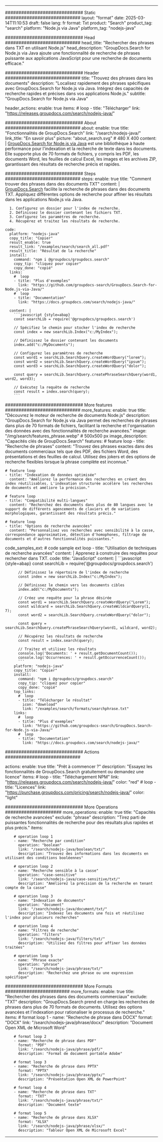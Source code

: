 
---
############################# Static ############################
layout: "format"
date:  2025-03-14T11:10:53
draft: false
lang: fr
format: Txt
product: "Search"
product_tag: "search"
platform: "Node.js via Java"
platform_tag: "nodejs-java"

############################# Head ############################
head_title: "Rechercher des phrases dans TXT en utilisant Node.js"
head_description: "GroupDocs.Search for Node.js via Java ajoute une fonctionnalité de recherche de phrases puissante aux applications JavaScript pour une recherche de documents efficace."

############################# Header ############################
title: "Trouvez des phrases dans les documents" 
description: "Localisez rapidement des phrases spécifiques avec GroupDocs.Search for Node.js via Java. Intégrez des capacités de recherche rapides et précises dans vos applications Node.js."
subtitle: "GroupDocs.Search for Node.js via Java" 

header_actions:
  enable: true
  items:
    #  loop
    - title: "Télécharger"
      link: "https://releases.groupdocs.com/search/nodejs-java/"
      
############################# About ############################
about:
    enable: true
    title: "Fonctionnalités de GroupDocs.Search"
    link: "/search/nodejs-java/"
    link_title: "En savoir plus"
    picture: "about_search.svg" # 480 X 400
    content: |
       [GroupDocs.Search for Node.js via Java](/search/nodejs-java/) est une bibliothèque à haute performance pour l'indexation et la recherche de texte dans les documents. Elle supporte plus de 70 formats de fichiers, y compris les PDF, les documents Word, les feuilles de calcul Excel, les images et les archives ZIP, garantissant des résultats de recherche précis et rapides.

############################# Steps ############################
steps:
    enable: true
    title: "Comment trouver des phrases dans des documents TXT"
    content: |
      [GroupDocs.Search](/search/nodejs-java/) facilite la recherche de phrases dans des documents TXT. Appliquez différentes options de recherche pour affiner les résultats dans les applications Node.js via Java.
      
      1. Configurez un dossier pour l'index de recherche.
      2. Définissez le dossier contenant les fichiers TXT.
      3. Configurez les paramètres de recherche.
      4. Récupérez et traitez les résultats de recherche.
   
    code:
      platform: "nodejs-java"
      copy_title: "Copier"
      result_enable: true
      result_link: "/examples/search/search_all.pdf"
      result_title: "Résultat de la recherche"
      install:
        command: "npm i @groupdocs/groupdocs.search"
        copy_tip: "cliquez pour copier"
        copy_done: "copié"
      links:
        #  loop
        - title: "Plus d'exemples"
          link: "https://github.com/groupdocs-search/GroupDocs.Search-for-Node.js-via-Java/"
        #  loop
        - title: "Documentation"
          link: "https://docs.groupdocs.com/search/nodejs-java/"
          
      content: |
        ```javascript {style=abap}
        const searchLib = require('@groupdocs/groupdocs.search')

        // Spécifiez le chemin pour stocker l'index de recherche
        const index = new searchLib.Index("c:/MyIndex");

        // Définissez le dossier contenant les documents
        index.add("c:/MyDocuments");

        // Configurez les paramètres de recherche
        const word1 = searchLib.SearchQuery.createWordQuery("lorem");
        const word2 = searchLib.SearchQuery.createWordQuery("ipsum");
        const word3 = searchLib.SearchQuery.createWordQuery("dolor");

        const query = searchLib.SearchQuery.createPhraseSearchQuery(word1, word2, word3);

        // Exécutez la requête de recherche
        const result = index.search(query);
        ```            

############################# More features ############################
more_features:
  enable: true
  title: "Découvrez le moteur de recherche de documents Node.js"
  description: "GroupDocs.Search for Node.js via Java permet des recherches de phrases dans plus de 70 formats de fichiers, facilitant la recherche et l'organisation des données avec des fonctionnalités de recherche avancées."
  image: "/img/search/features_phrase.webp" # 500x500 px
  image_description: "Capacités clés de GroupDocs.Search"
  features:
    # feature loop
    - title: "Recherche de phrases"
      content: "Trouvez des phrases exactes dans des documents commerciaux tels que des PDF, des fichiers Word, des présentations et des feuilles de calcul. Utilisez des jokers et des options de recherche flexibles lorsque la phrase complète est inconnue."

    # feature loop
    - title: "Indexation de données optimisée"
      content: "Améliorez la performance des recherches en créant des index réutilisables. L'indexation structurée accélère les recherches de documents et améliore la précision."

    # feature loop
    - title: "Compatibilité multi-langues"
      content: "Recherchez des documents dans plus de 80 langues avec le support de différents agencements de claviers et de variations morphologiques, garantissant des résultats précis."

    # feature loop
    - title: "Options de recherche avancées"
      content: "Personnalisez vos recherches avec sensibilité à la casse, correspondance approximative, détection d'homophones, filtrage de documents et d'autres fonctionnalités puissantes."
      
  code_samples_ext:
    # code sample ext loop
    - title: "Utilisation de techniques de recherche avancées"
      content: |
        Apprenez à construire des requêtes pour rechercher dans TXT.
      code:
        title: "JavaScript"
        content: |
          ```javascript {style=abap}
          const searchLib = require('@groupdocs/groupdocs.search')
          
          // Définissez le répertoire de l'index de recherche
          const index = new searchLib.Index("c:/MyIndex");
              
          // Définissez le chemin vers les documents cibles
          index.add("c:/MyDocuments");

          // Créez une requête pour la phrase désirée
          const word1 = searchLib.SearchQuery.createWordQuery("Lorem");
          const wildcard = searchLib.SearchQuery.createWildcardQuery(1, 7);
          const word2 = searchLib.SearchQuery.createWordQuery("dolor");

          const query = searchLib.SearchQuery.createPhraseSearchQuery(word1, wildcard, word2);

          // Récupérez les résultats de recherche
          const result = index.search(query);
          
          // Traitez et utilisez les résultats
          console.log('Documents: ' + result.getDocumentCount());
          console.log('Occurrences: ' + result.getOccurrenceCount());
          ```
        platform: "nodejs-java"
        copy_title: "Copier"
        install:
          command: "npm i @groupdocs/groupdocs.search"
          copy_tip: "cliquez pour copier"
          copy_done: "copié"
        top_links:
          #  loop
          - title: "Télécharger le résultat"
            icon: "download"
            link: "/examples/search/formats/searchphrase.txt"
        links:
          #  loop
          - title: "Plus d'exemples"
            link: "https://github.com/groupdocs-search/GroupDocs.Search-for-Node.js-via-Java/"
          #  loop
          - title: "Documentation"
            link: "https://docs.groupdocs.com/search/nodejs-java/"
            

            


############################# Actions ############################

actions:
  enable: true
  title: "Prêt à commencer ?"
  description: "Essayez les fonctionnalités de GroupDocs.Search gratuitement ou demandez une licence"
  items:
    #  loop
    - title: "Téléchargement NPM"
      link: "https://releases.groupdocs.com/search/nodejs-java/"
      color: "red"
        #  loop
    - title: "Licences"
      link: "https://purchase.groupdocs.com/pricing/search/nodejs-java/"
      color: "light"


############################# More Operations #####################
more_operations:
    enable: true
    title: "Capacités de recherche avancées"
    exclude: "phrase"
    description: "Tirez parti de puissantes fonctionnalités de recherche pour des résultats plus rapides et plus précis."
    items: 
          
        # operation loop 1
        - name: "Recherche par condition"
          operation: "boolean"
          link: "/search/nodejs-java/boolean/txt/"
          description: "Trouvez des informations dans les documents en utilisant des conditions booléennes"

        # operation loop 2
        - name: "Recherche sensible à la casse"
          operation: "case-sensitive"
          link: "/search/nodejs-java/case-sensitive/txt/"
          description: "Améliorez la précision de la recherche en tenant compte de la casse"

        # operation loop 3
        - name: "Indexation de documents"
          operation: "document"
          link: "/search/nodejs-java/document/txt/"
          description: "Indexez les documents une fois et réutilisez l'index pour plusieurs recherches"

        # operation loop 4
        - name: "Filtres de recherche"
          operation: "filters"
          link: "/search/nodejs-java/filters/txt/"
          description: "Utilisez des filtres pour affiner les données traitées"

        # operation loop 5
        - name: "Phrase exacte"
          operation: "phrase"
          link: "/search/nodejs-java/phrase/txt/"
          description: "Recherchez une phrase ou une expression spécifique"
          
        
          
############################# More Formats ########################
more_formats:
    enable: true
    title: "Rechercher des phrases dans des documents commerciaux"
    exclude: "TXT"
    description: "GroupDocs.Search prend en charge les recherches de phrases dans plus de 70 formats de documents. Utilisez des options avancées et l'indexation pour rationaliser le processus de recherche."
    items: 
        # format loop 1
        - name: "Recherche de phrase dans DOCX"
          format: "DOCX"
          link: "/search/nodejs-java/phrase/docx/"
          description: "Document Open XML de Microsoft Word"
          
        # format loop 2
        - name: "Recherche de phrase dans PDF"
          format: "PDF"
          link: "/search/nodejs-java/phrase/pdf/"
          description: "Format de document portable Adobe"
          
        # format loop 3
        - name: "Recherche de phrase dans PPTX"
          format: "PPTX"
          link: "/search/nodejs-java/phrase/pptx/"
          description: "Présentation Open XML de PowerPoint"

        # format loop 4
        - name: "Recherche de phrase dans TXT"
          format: "TXT"
          link: "/search/nodejs-java/phrase/txt/"
          description: "Document texte"
          
        # format loop 5
        - name: "Recherche de phrase dans XLSX"
          format: "XLSX"
          link: "/search/nodejs-java/phrase/xlsx/"
          description: "Tableur Open XML de Microsoft Excel"
  

---